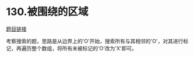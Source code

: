 # 130.被围绕的区域

[题目链接](https://leetcode-cn.com/problems/surrounded-regions/)  

考察搜索的题，思路是从边界上的'O'开始，搜索所有与其相邻的'O'，对其进行标记，再遍历整个数组，将所有未被标记的'O'改为'X'即可。
